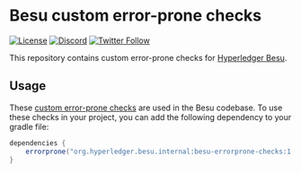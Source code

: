 # Besu custom error-prone checks
[![License](https://img.shields.io/badge/License-Apache%202.0-blue.svg)](https://github.com/hyperledger/besu-errorprone-checks/blob/main/LICENSE)
[![Discord](https://img.shields.io/discord/905194001349627914?logo=Hyperledger&style=plastic)](https://discord.gg/hyperledger)
[![Twitter Follow](https://img.shields.io/twitter/follow/HyperledgerBesu)](https://twitter.com/HyperledgerBesu)

This repository contains custom error-prone checks for [Hyperledger Besu](https://github.com/hyperledger/besu/).

## Usage
These [custom error-prone checks](https://errorprone.info/docs/plugins) are used in the Besu codebase. To use these checks in your project, you can add the following dependency to your gradle file:

```groovy
dependencies {
    errorprone("org.hyperledger.besu.internal:besu-errorprone-checks:1.0.0")
}
```
